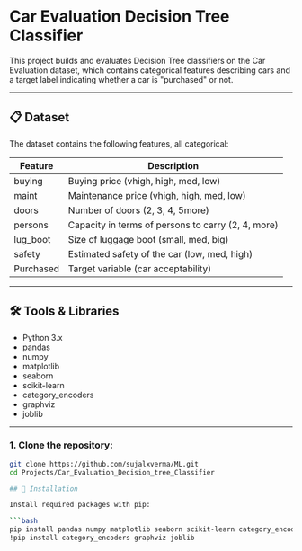 # Car Evaluation Decision Tree Classifier

This project builds and evaluates Decision Tree classifiers on the Car Evaluation dataset, which contains categorical features describing cars and a target label indicating whether a car is "purchased" or not.

---

## 📋 Dataset

The dataset contains the following features, all categorical:

| Feature   | Description                 |
|-----------|-----------------------------|
| buying    | Buying price (vhigh, high, med, low) |
| maint     | Maintenance price (vhigh, high, med, low) |
| doors     | Number of doors (2, 3, 4, 5more) |
| persons   | Capacity in terms of persons to carry (2, 4, more) |
| lug_boot  | Size of luggage boot (small, med, big) |
| safety    | Estimated safety of the car (low, med, high) |
| Purchased | Target variable (car acceptability) |

---

## 🛠️ Tools & Libraries

- Python 3.x
- pandas
- numpy
- matplotlib
- seaborn
- scikit-learn
- category_encoders
- graphviz
- joblib

---

### 1. Clone the repository:

```bash
git clone https://github.com/sujalxverma/ML.git
cd Projects/Car_Evaluation_Decision_tree_Classifier

## 🚀 Installation

Install required packages with pip:

```bash
pip install pandas numpy matplotlib seaborn scikit-learn category_encoders graphviz joblib
!pip install category_encoders graphviz joblib